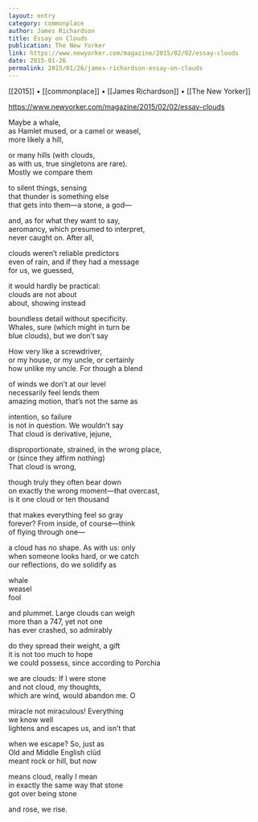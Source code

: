 ```yaml
---
layout: entry
category: commonplace
author: James Richardson
title: Essay on Clouds
publication: The New Yorker
link: https://www.newyorker.com/magazine/2015/02/02/essay-clouds
date: 2015-01-26
permalink: 2015/01/26/james-richardson-essay-on-clouds
---
```


[[2015]] • [[commonplace]] • [[James Richardson]] • [[The New Yorker]]

https://www.newyorker.com/magazine/2015/02/02/essay-clouds

Maybe a whale,
<br>as Hamlet mused, or a camel or weasel,
<br>more likely a hill,

or many hills (with clouds,
<br>as with us, true singletons are rare).
<br>Mostly we compare them

to silent things, sensing
<br>that thunder is something else
<br>that gets into them—a stone, a god—

and, as for what they want to say,
<br>aeromancy, which presumed to interpret,
<br>never caught on. After all,

clouds weren’t reliable predictors
<br>even of rain, and if they had a message
<br>for us, we guessed,

it would hardly be practical:
<br>clouds are not about
<br>about, showing instead

boundless detail without specificity.
<br>Whales, sure (which might in turn be
<br>blue clouds), but we don’t say

How very like a screwdriver,
<br>or my house, or my uncle, or certainly
<br>how unlike my uncle. For though a blend

of winds we don’t at our level
<br>necessarily feel lends them
<br>amazing motion, that’s not the same as

intention, so failure
<br>is not in question. We wouldn’t say
<br>That cloud is derivative, jejune,

disproportionate, strained, in the wrong place,
<br>or (since they affirm nothing)
<br>That cloud is wrong,

though truly they often bear down
<br>on exactly the wrong moment—that overcast,
<br>is it one cloud or ten thousand

that makes everything feel so gray
<br>forever? From inside, of course—think
<br>of flying through one—

a cloud has no shape. As with us: only
<br>when someone looks hard, or we catch
<br>our reflections, do we solidify as

whale
<br>weasel
<br>fool

and plummet. Large clouds can weigh
<br>more than a 747, yet not one
<br>has ever crashed, so admirably

do they spread their weight, a gift
<br>it is not too much to hope
<br>we could possess, since according to Porchia

we are clouds: If I were stone
<br>and not cloud, my thoughts,
<br>which are wind, would abandon me. O

miracle not miraculous! Everything
<br>we know well
<br>lightens and escapes us, and isn’t that

when we escape? So, just as
<br>Old and Middle English clūd
<br>meant rock or hill, but now

means cloud, really I mean
<br>in exactly the same way that stone
<br>got over being stone

and rose, we rise.
